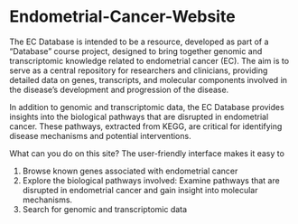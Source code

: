 # Endometrial-Cancer-Website
 
The EC Database is intended to be a resource, developed as part of a “Database” course project, designed to bring together genomic and transcriptomic knowledge related to endometrial cancer (EC). The aim is to serve as a central repository for researchers and clinicians, providing detailed data on genes, transcripts, and molecular components involved in the disease’s development and progression of the disease. 

In addition to genomic and transcriptomic data, the EC Database provides insights into the biological pathways that are disrupted in endometrial cancer. These pathways, extracted from KEGG, are critical for identifying disease mechanisms and potential interventions.

What can you do on this site? 
The user-friendly interface makes it easy to
1.	Browse known genes associated with endometrial cancer
2.	Explore the biological pathways involved: Examine pathways that are disrupted in endometrial cancer and gain insight into molecular mechanisms.
3.	Search for genomic and transcriptomic data

